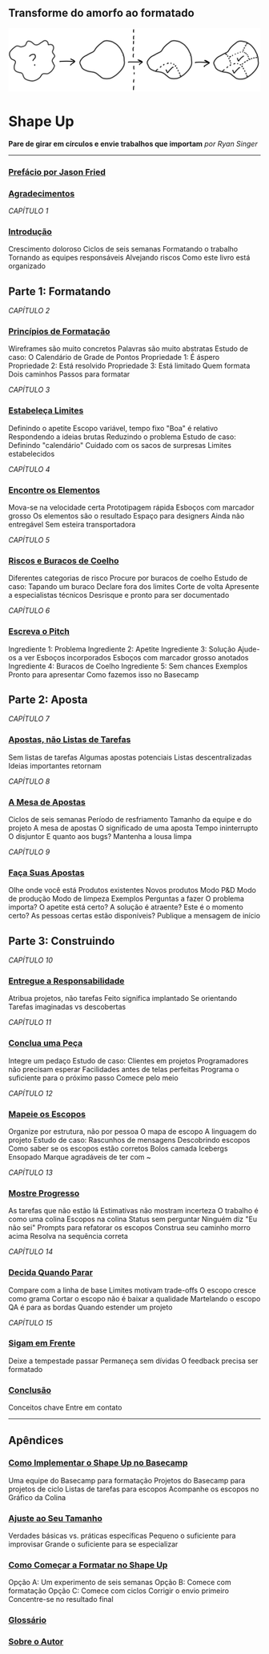 ## Transforme do amorfo ao formatado

![De amorfo ao formatado](assets/cover_summary-e9e01e28012e9df5a411d2eeb4643bd1f6e0630987aa801e132054694811f0a7.jpg)

# Shape Up
**Pare de girar em círculos e envie trabalhos que importam** 
*por Ryan Singer*

---

### [Prefácio por Jason Fried](0.1-foreword.md)
### [Agradecimentos](0.2-acknowledgements.md)

*CAPÍTULO 1*
### [Introdução](0.3-chapter-01.md)
Crescimento doloroso
Ciclos de seis semanas
Formatando o trabalho
Tornando as equipes responsáveis
Alvejando riscos
Como este livro está organizado

## Parte 1: Formatando
*CAPÍTULO 2*
### [Princípios de Formatação](1.1-chapter-02.md)
Wireframes são muito concretos
Palavras são muito abstratas
Estudo de caso: O Calendário de Grade de Pontos
Propriedade 1: É áspero
Propriedade 2: Está resolvido
Propriedade 3: Está limitado
Quem formata
Dois caminhos
Passos para formatar

*CAPÍTULO 3*
### [Estabeleça Limites](1.2-chapter-03.md)
Definindo o apetite
Escopo variável, tempo fixo
"Boa" é relativo
Respondendo a ideias brutas
Reduzindo o problema
Estudo de caso: Definindo "calendário"
Cuidado com os sacos de surpresas
Limites estabelecidos

*CAPÍTULO 4*
### [Encontre os Elementos](1.3-chapter-04.md)
Mova-se na velocidade certa
Prototipagem rápida
Esboços com marcador grosso
Os elementos são o resultado
Espaço para designers
Ainda não entregável
Sem esteira transportadora

*CAPÍTULO 5*
### [Riscos e Buracos de Coelho](1.4-chapter-05.md)
Diferentes categorias de risco
Procure por buracos de coelho
Estudo de caso: Tapando um buraco
Declare fora dos limites
Corte de volta
Apresente a especialistas técnicos
Desrisque e pronto para ser documentado

*CAPÍTULO 6*
### [Escreva o Pitch](1.5-chapter-06.md)
Ingrediente 1: Problema
Ingrediente 2: Apetite
Ingrediente 3: Solução
Ajude-os a ver
Esboços incorporados
Esboços com marcador grosso anotados
Ingrediente 4: Buracos de Coelho
Ingrediente 5: Sem chances
Exemplos
Pronto para apresentar
Como fazemos isso no Basecamp

## Parte 2: Aposta
*CAPÍTULO 7*
### [Apostas, não Listas de Tarefas](2.1-chapter-07.md)
Sem listas de tarefas
Algumas apostas potenciais
Listas descentralizadas
Ideias importantes retornam

*CAPÍTULO 8*
### [A Mesa de Apostas](2.2-chapter-08.md)
Ciclos de seis semanas
Período de resfriamento
Tamanho da equipe e do projeto
A mesa de apostas
O significado de uma aposta
Tempo ininterrupto
O disjuntor
E quanto aos bugs?
Mantenha a lousa limpa

*CAPÍTULO 9*
### [Faça Suas Apostas](2.3-chapter-09.md)
Olhe onde você está
Produtos existentes
Novos produtos
Modo P&D
Modo de produção
Modo de limpeza
Exemplos
Perguntas a fazer
O problema importa?
O apetite está certo?
A solução é atraente?
Este é o momento certo?
As pessoas certas estão disponíveis?
Publique a mensagem de início

## Parte 3: Construindo
*CAPÍTULO 10*
### [Entregue a Responsabilidade](3.1-chapter-10.md)
Atribua projetos, não tarefas
Feito significa implantado
Se orientando
Tarefas imaginadas vs descobertas

*CAPÍTULO 11*
### [Conclua uma Peça](3.2-chapter-11.md)
Integre um pedaço
Estudo de caso: Clientes em projetos
Programadores não precisam esperar
Facilidades antes de telas perfeitas
Programa o suficiente para o próximo passo
Comece pelo meio

*CAPÍTULO 12*
### [Mapeie os Escopos](3.3-chapter-12.md)
Organize por estrutura, não por pessoa
O mapa de escopo
A linguagem do projeto
Estudo de caso: Rascunhos de mensagens
Descobrindo escopos
Como saber se os escopos estão corretos
Bolos camada
Icebergs
Ensopado
Marque agradáveis de ter com ~

*CAPÍTULO 13*
### [Mostre Progresso](3.4-chapter-13.md)
As tarefas que não estão lá
Estimativas não mostram incerteza
O trabalho é como uma colina
Escopos na colina
Status sem perguntar
Ninguém diz "Eu não sei"
Prompts para refatorar os escopos
Construa seu caminho morro acima
Resolva na sequência correta

*CAPÍTULO 14*
### [Decida Quando Parar](3.5-chapter-14.md)
Compare com a linha de base
Limites motivam trade-offs
O escopo cresce como grama
Cortar o escopo não é baixar a qualidade
Martelando o escopo
QA é para as bordas
Quando estender um projeto

*CAPÍTULO 15*
### [Sigam em Frente](3.6-chapter-15.md)
Deixe a tempestade passar
Permaneça sem dívidas
O feedback precisa ser formatado

### [Conclusão](3.7-conclusion.md)
Conceitos chave
Entre em contato

---

## Apêndices

### [Como Implementar o Shape Up no Basecamp](4.0-appendix-01.md)
Uma equipe do Basecamp para formatação
Projetos do Basecamp para projetos de ciclo
Listas de tarefas para escopos
Acompanhe os escopos no Gráfico da Colina

### [Ajuste ao Seu Tamanho](4.1-appendix-02.md)
Verdades básicas vs. práticas específicas
Pequeno o suficiente para improvisar
Grande o suficiente para se especializar

### [Como Começar a Formatar no Shape Up](4.2-appendix-03.md)
Opção A: Um experimento de seis semanas
Opção B: Comece com formatação
Opção C: Comece com ciclos
Corrigir o envio primeiro
Concentre-se no resultado final

### [Glossário](4.5-appendix-06.md)

### [Sobre o Autor](4.6-appendix-07.md)